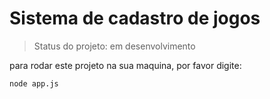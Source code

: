 <h1>Sistema de cadastro de jogos</h1>

> Status do projeto: em desenvolvimento

para rodar este projeto na sua maquina, por favor digite:

```
node app.js
```
